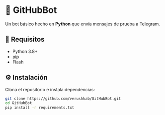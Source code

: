 # 🤖 GitHubBot

Un bot básico hecho en **Python** que envía mensajes de prueba a Telegram.

## 🚀 Requisitos
- Python 3.8+
- pip
- Flash

## ⚙️ Instalación
Clona el repositorio e instala dependencias:

```bash
git clone https://github.com/verushkab/GitHubBot.git
cd GitHubBot
pip install -r requirements.txt
